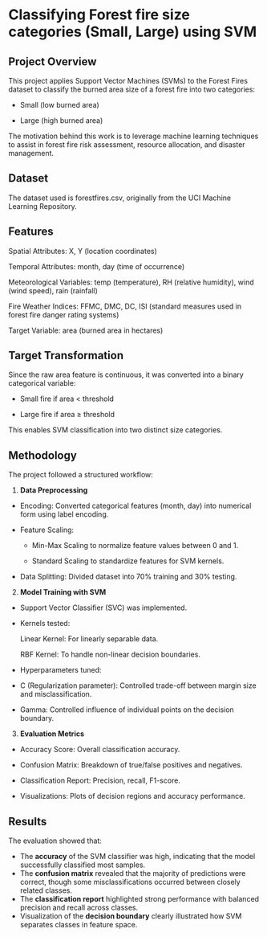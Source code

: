 
# Classifying Forest fire size categories (Small, Large) using SVM

## Project Overview

This project applies Support Vector Machines (SVMs) to the Forest Fires dataset to classify the burned area size of a forest fire into two categories:

* Small (low burned area)

* Large (high burned area)

The motivation behind this work is to leverage machine learning techniques to assist in forest fire risk assessment, resource allocation, and disaster management.


## Dataset

The dataset used is forestfires.csv, originally from the UCI Machine Learning Repository.

## Features

Spatial Attributes: X, Y (location coordinates)

Temporal Attributes: month, day (time of occurrence)

Meteorological Variables: temp (temperature), RH (relative humidity), wind (wind speed), rain (rainfall)

Fire Weather Indices: FFMC, DMC, DC, ISI (standard measures used in forest fire danger rating systems)

Target Variable: area (burned area in hectares)

## Target Transformation

Since the raw area feature is continuous, it was converted into a binary categorical variable:

* Small fire if area < threshold

* Large fire if area ≥ threshold

This enables SVM classification into two distinct size categories.

## Methodology

The project followed a structured workflow:

1. **Data Preprocessing**

  * Encoding: Converted categorical features (month, day) into numerical form using label encoding.

  * Feature Scaling:

    * Min-Max Scaling to normalize feature values between 0 and 1.

    * Standard Scaling to standardize features for SVM kernels.

  * Data Splitting: Divided dataset into 70% training and 30% testing.

2. **Model Training with SVM**

* Support Vector Classifier (SVC) was implemented.

* Kernels tested:

  Linear Kernel: For linearly separable data.

  RBF Kernel: To handle non-linear decision boundaries.

* Hyperparameters tuned:

* C (Regularization parameter): Controlled trade-off between margin size and misclassification.

* Gamma: Controlled influence of individual points on the decision boundary.

3. **Evaluation Metrics**

* Accuracy Score: Overall classification accuracy.

* Confusion Matrix: Breakdown of true/false positives and negatives.

* Classification Report: Precision, recall, F1-score.

* Visualizations: Plots of decision regions and accuracy performance.

## Results

The evaluation showed that:

* The **accuracy** of the SVM classifier was high, indicating that the model successfully classified most samples.
* The **confusion matrix** revealed that the majority of predictions were correct, though some misclassifications occurred between closely related classes.
* The **classification report** highlighted strong performance with balanced precision and recall across classes.
* Visualization of the **decision boundary** clearly illustrated how SVM separates classes in feature space.


